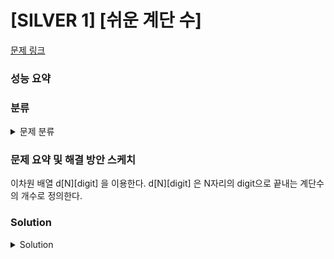 # [SILVER 1] [쉬운 계단 수]

[문제 링크](https://www.acmicpc.net/problem/10844) 

### 성능 요약

### 분류

<details><summary>문제 분류</summary> 

[다이내믹 프로그래밍]

</details>

### 문제 요약 및 해결 방안 스케치

이차원 배열 d[N][digit] 을 이용한다. 
d[N][digit] 은 N자리의 digit으로 끝내는 계단수의 개수로 정의한다.

### Solution

<details><summary>Solution</summary> 

[Source Code]

</details>
